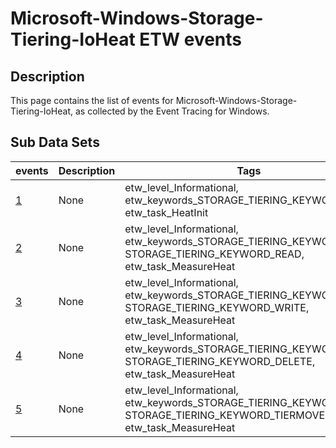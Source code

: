 # Microsoft-Windows-Storage-Tiering-IoHeat ETW events

## Description
This page contains the list of events for Microsoft-Windows-Storage-Tiering-IoHeat, as collected by the Event Tracing for Windows.

## Sub Data Sets
|events|Description|Tags|
|---|---|---|
|[1](events/event-1.md)|None|etw_level_Informational, etw_keywords_STORAGE_TIERING_KEYWORD_INIT, etw_task_HeatInit|
|[2](events/event-2.md)|None|etw_level_Informational, etw_keywords_STORAGE_TIERING_KEYWORD_DATA STORAGE_TIERING_KEYWORD_READ, etw_task_MeasureHeat|
|[3](events/event-3.md)|None|etw_level_Informational, etw_keywords_STORAGE_TIERING_KEYWORD_DATA STORAGE_TIERING_KEYWORD_WRITE, etw_task_MeasureHeat|
|[4](events/event-4.md)|None|etw_level_Informational, etw_keywords_STORAGE_TIERING_KEYWORD_DATA STORAGE_TIERING_KEYWORD_DELETE, etw_task_MeasureHeat|
|[5](events/event-5.md)|None|etw_level_Informational, etw_keywords_STORAGE_TIERING_KEYWORD_DATA STORAGE_TIERING_KEYWORD_TIERMOVE, etw_task_MeasureHeat|
